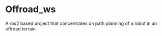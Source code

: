 # Offroad_ws
A ros2 based project that concentrates on path planning of a robot in an offroad terrain
